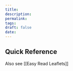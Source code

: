 ```yaml
---
title:
description: 
permalink: 
tags: 
draft: false
date:
---
```

## Quick Reference
Also see [[Easy Read Leaflets]]
